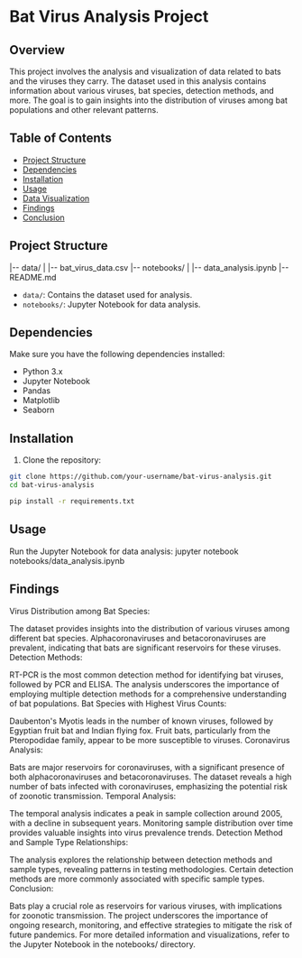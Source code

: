 # Bat Virus Analysis Project

## Overview

This project involves the analysis and visualization of data related to bats and the viruses they carry. The dataset used in this analysis contains information about various viruses, bat species, detection methods, and more. The goal is to gain insights into the distribution of viruses among bat populations and other relevant patterns.

## Table of Contents

- [Project Structure](#project-structure)
- [Dependencies](#dependencies)
- [Installation](#installation)
- [Usage](#usage)
- [Data Visualization](#data-visualization)
- [Findings](#findings)
- [Conclusion](#conclusion)

## Project Structure

|-- data/
| |-- bat_virus_data.csv
|-- notebooks/
| |-- data_analysis.ipynb
|-- README.md



- `data/`: Contains the dataset used for analysis.
- `notebooks/`: Jupyter Notebook for data analysis.

## Dependencies

Make sure you have the following dependencies installed:

- Python 3.x
- Jupyter Notebook
- Pandas
- Matplotlib
- Seaborn

## Installation

1. Clone the repository:

```bash
git clone https://github.com/your-username/bat-virus-analysis.git
cd bat-virus-analysis

pip install -r requirements.txt
```


## Usage
Run the Jupyter Notebook for data analysis:
jupyter notebook notebooks/data_analysis.ipynb



## Findings
Virus Distribution among Bat Species:

The dataset provides insights into the distribution of various viruses among different bat species.
Alphacoronaviruses and betacoronaviruses are prevalent, indicating that bats are significant reservoirs for these viruses.
Detection Methods:

RT-PCR is the most common detection method for identifying bat viruses, followed by PCR and ELISA.
The analysis underscores the importance of employing multiple detection methods for a comprehensive understanding of bat populations.
Bat Species with Highest Virus Counts:

Daubenton's Myotis leads in the number of known viruses, followed by Egyptian fruit bat and Indian flying fox.
Fruit bats, particularly from the Pteropodidae family, appear to be more susceptible to viruses.
Coronavirus Analysis:

Bats are major reservoirs for coronaviruses, with a significant presence of both alphacoronaviruses and betacoronaviruses.
The dataset reveals a high number of bats infected with coronaviruses, emphasizing the potential risk of zoonotic transmission.
Temporal Analysis:

The temporal analysis indicates a peak in sample collection around 2005, with a decline in subsequent years.
Monitoring sample distribution over time provides valuable insights into virus prevalence trends.
Detection Method and Sample Type Relationships:

The analysis explores the relationship between detection methods and sample types, revealing patterns in testing methodologies.
Certain detection methods are more commonly associated with specific sample types.
Conclusion:

Bats play a crucial role as reservoirs for various viruses, with implications for zoonotic transmission.
The project underscores the importance of ongoing research, monitoring, and effective strategies to mitigate the risk of future pandemics.
For more detailed information and visualizations, refer to the Jupyter Notebook in the notebooks/ directory.
